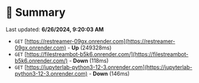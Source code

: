 # 📖 Summary
Last updated: **6/26/2024, 9:20:03 AM**

- `GET` [https://restreamer-09gx.onrender.com](https://restreamer-09gx.onrender.com) - **Up** (249328ms)
- `GET` [https://filestreambot-b5k6.onrender.com/](https://filestreambot-b5k6.onrender.com/) - **Down** (118ms)
- `GET` [https://jupyterlab-python3-12-3.onrender.com](https://jupyterlab-python3-12-3.onrender.com) - **Down** (146ms)
